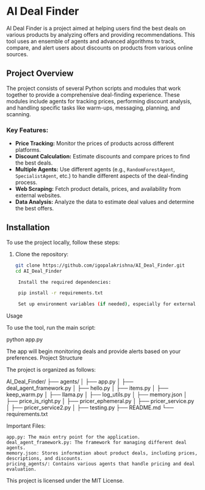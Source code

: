 # AI Deal Finder

AI Deal Finder is a project aimed at helping users find the best deals on various products by analyzing offers and providing recommendations. This tool uses an ensemble of agents and advanced algorithms to track, compare, and alert users about discounts on products from various online sources.

## Project Overview

The project consists of several Python scripts and modules that work together to provide a comprehensive deal-finding experience. These modules include agents for tracking prices, performing discount analysis, and handling specific tasks like warm-ups, messaging, planning, and scanning.

### Key Features:
- **Price Tracking:** Monitor the prices of products across different platforms.
- **Discount Calculation:** Estimate discounts and compare prices to find the best deals.
- **Multiple Agents:** Use different agents (e.g., `RandomForestAgent`, `SpecialistAgent`, etc.) to handle different aspects of the deal-finding process.
- **Web Scraping:** Fetch product details, prices, and availability from external websites.
- **Data Analysis:** Analyze the data to estimate deal values and determine the best offers.

## Installation

To use the project locally, follow these steps:

1. Clone the repository:

   ```bash
   git clone https://github.com/igopalakrishna/AI_Deal_Finder.git
   cd AI_Deal_Finder

    Install the required dependencies:

    pip install -r requirements.txt

    Set up environment variables (if needed), especially for external APIs or services.

Usage

To use the tool, run the main script:

python app.py

The app will begin monitoring deals and provide alerts based on your preferences.
Project Structure

The project is organized as follows:

AI_Deal_Finder/
├── agents/
│   ├── app.py
│   ├── deal_agent_framework.py
│   ├── hello.py
│   ├── items.py
│   ├── keep_warm.py
│   ├── llama.py
│   ├── log_utils.py
│   ├── memory.json
│   ├── price_is_right.py
│   ├── pricer_ephemeral.py
│   ├── pricer_service.py
│   ├── pricer_service2.py
│   ├── testing.py
├── README.md
└── requirements.txt

Important Files:

    app.py: The main entry point for the application.
    deal_agent_framework.py: The framework for managing different deal agents.
    memory.json: Stores information about product deals, including prices, descriptions, and discounts.
    pricing_agents/: Contains various agents that handle pricing and deal evaluation.

This project is licensed under the MIT License.
